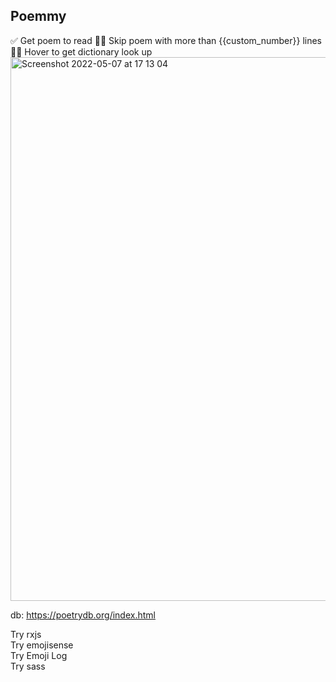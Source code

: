 ## Poemmy

✅ Get poem to read
👷‍♀️ Skip poem with more than {{custom_number}} lines
👷‍♀️ Hover to get dictionary look up
<img width="870" alt="Screenshot 2022-05-07 at 17 13 04" src="https://user-images.githubusercontent.com/76647602/167247694-f5884af6-b27b-4345-bae1-9dd73c37a873.png">


db: https://poetrydb.org/index.html  

Try rxjs  
Try emojisense  
Try Emoji Log  
Try sass
